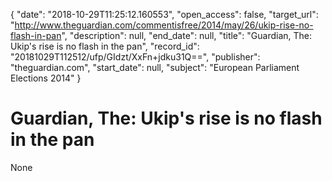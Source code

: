 {
  "date": "2018-10-29T11:25:12.160553", 
  "open_access": false, 
  "target_url": "http://www.theguardian.com/commentisfree/2014/may/26/ukip-rise-no-flash-in-pan", 
  "description": null, 
  "end_date": null, 
  "title": "Guardian, The: Ukip's rise is no flash in the pan", 
  "record_id": "20181029T112512/ufp/GIdzt/XxFn+jdku31Q==", 
  "publisher": "theguardian.com", 
  "start_date": null, 
  "subject": "European Parliament Elections 2014"
}

# Guardian, The: Ukip's rise is no flash in the pan

None